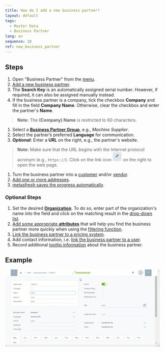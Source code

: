 ```yaml
---
title: How do I add a new business partner?
layout: default
tags:
  - Master Data
  - Business Partner
lang: en
sequence: 10
ref: new_business_partner
---
```


## Steps
1. Open "Business Partner" from the [menu](Menu).
1. [Add a new business partner](New_Record_Window).
1. The **Search Key** is an automatically assigned serial number. However, if required, it can also be assigned manually instead.
1. If the business partner is a company, tick the checkbox **Company** and fill in the field **Company Name**. Otherwise, clear the checkbox and enter the partner's **Name**.
 >**Note:** The **(Company) Name** is restricted to 60 characters.

1. Select a [**Business Partner Group**](New_Business_Partner_Group), e.g., *Machine Supplier*.
1. Select the partner’s preferred **Language** for communication.
1. ***Optional:*** Enter a **URL** on the right, e.g., the partner's website.
 >**Note:** Make sure that the URL begins with the Internet protocol acronym (e.g., `https://`). Click on the link icon ![](assets/Link_icon.png) on the right to open the web page.

1. Turn the business partner into a [customer](New_business_partner_customer) and/or [vendor](New_business_partner_vendor).
1. [Add one or more addresses](Add_address_tab).
1. [metasfresh saves the progress automatically](Saveindicator).

### Optional Steps
1. Set the desired [**Organization**](Org_add_new_organization). To do so, enter part of the organization's name into the field and click on the matching result in the <a href="Keyboard_shortcuts_reference#dropdown" title="Dynamic Search Box (Autocompletion)">drop-down list</a>.
1. [Add some appropriate **attributes**](Add_attributes_to_BP) that will help you find the business partner more quickly when using the [filtering function](Filtering_function).
1. [Link the business partner to a pricing system](Assign_prices_to_partner).
1. Add contact information, i.e. [link the business partner to a user](Add_user_to_BPartner).
1. Record additional [tooltip information](BP_memo_tooltip) about the business partner.

## Example
<kbd><img src="assets/New_BPartner.gif" alt="GIF: Add a new business partner"></kbd>
